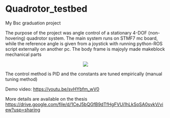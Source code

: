 # Quadrotor_testbed
My Bsc graduation project

The purpose of the project was angle control of a stationary 4-DOF (non-hovering) quadrotor system. The main system runs on STMF7 mc board, while the reference angle is given from a joystick with running python-ROS script externally on another pc. The body frame is majoyly made makeblock mechanical parts

<p align="center">
 <img src="./aero.jpg">
</p>

The control method is PID and the constants are tuned empirically (manual tuning method)

Demo video:
https://youtu.be/svHYbfm_wV0

More details are available on the thesis
https://drive.google.com/file/d/1CeJ5bQGfB9dTfHgFVUi1hLkSoSA0svkV/view?usp=sharing
